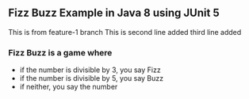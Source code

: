## Fizz Buzz Example in Java 8 using JUnit 5
This is from feature-1 branch
This is second line added
third line added
### Fizz Buzz is a game where
- if the number is divisible by 3, you say Fizz
- if the number is divisible by 5, you say Buzz
- if neither, you say the number
